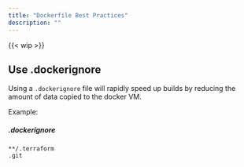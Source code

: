 ```yaml
---
title: "Dockerfile Best Practices"
description: ""
---
```

{{< wip >}}
## Use .dockerignore

Using a `.dockerignore` file will rapidly speed up builds by reducing the amount of data copied to the docker VM. 

Example:

##### .dockerignore
```text
**/.terraform
.git
```
